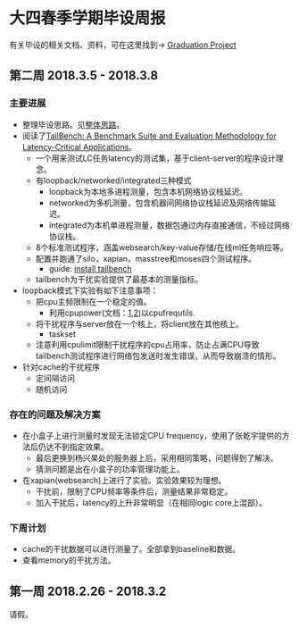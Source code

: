 # 大四春季学期毕设周报

有关毕设的相关文档、资料，可在这里找到→ [Graduation Project](https://github.com/Pacific73/GraduationProject)

## 第二周 2018.3.5 - 2018.3.8

### 主要进展

- 整理毕设思路。见[整体思路](https://github.com/Pacific73/GraduationProject/blob/master/notes/%E6%95%B4%E4%BD%93%E6%80%9D%E8%B7%AF.md)。
- 阅读了[TailBench: A Benchmark Suite and Evaluation Methodology for Latency-Critical Applications](http://people.csail.mit.edu/sanchez/papers/2016.tailbench.iiswc.pdf)。
  - 一个用来测试LC任务latency的测试集，基于client-server的程序设计理念。
  - 有loopback/networked/integrated三种模式
    - loopback为本地多进程测量，包含本机网络协议栈延迟。
    - networked为多机测量，包含机器间网络协议栈延迟及网络传输延迟。
    - integrated为本机单进程测量，数据包通过内存直接通信，不经过网络协议栈。
  - 8个标准测试程序，涵盖websearch/key-value存储/在线ml任务响应等。
  - 配置并跑通了silo，xapian，masstree和moses四个测试程序。
    - guide: [install tailbench](https://github.com/riscv-labs/references/blob/master/Install_tailbench.md)
  - tailbench为干扰实验提供了最基本的测量指标。
- loopback模式下实验有如下注意事项：
  - 把cpu主频限制在一个稳定的值。
    - 利用cpupower(文档：[1](https://wiki.archlinux.org/index.php/CPU_frequency_scaling_(%E7%AE%80%E4%BD%93%E4%B8%AD%E6%96%87)),[2](https://www.kernel.org/doc/Documentation/cpu-freq/governors.txt))以cpufrequtils.
  - 将干扰程序与server放在一个核上，将client放在其他核上。
    - taskset
  - 注意利用cpulimit限制干扰程序的cpu占用率，防止占满CPU导致tailbench测试程序进行网络包发送时发生错误，从而导致崩溃的情形。
- 针对cache的干扰程序
  - 定间隔访问
  - 随机访问

### 存在的问题及解决方案

- 在小盒子上进行测量时发现无法锁定CPU frequency，使用了张乾宇提供的方法后仍达不到指定效果。
  - 最后更换到杨兴杲处的服务器上后，采用相同策略，问题得到了解决。
  - 猜测问题是出在小盒子的功率管理功能上。
- 在xapian(websearch)上进行了实验。实验效果较为理想。
  - 干扰前，限制了CPU频率等条件后，测量结果非常稳定。
  - 加入干扰后，latency的上升非常明显（在相同logic core上混部）。

### 下周计划

- cache的干扰数据可以进行测量了。全部拿到baseline和数据。
- 查看memory的干扰方法。



## 第一周 2018.2.26 - 2018.3.2

请假。